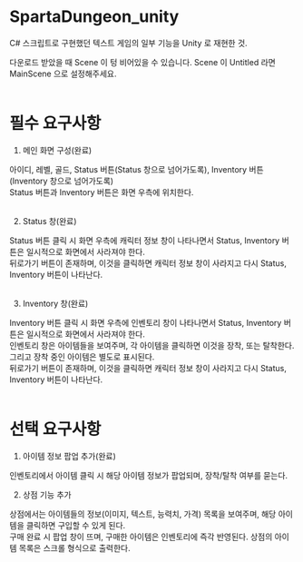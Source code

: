 # SpartaDungeon_unity
C# 스크립트로 구현했던 텍스트 게임의 일부 기능을 Unity 로 재현한 것.</br>

다운로드 받았을 때 Scene 이 텅 비어있을 수 있습니다. Scene 이 Untitled 라면 MainScene 으로 설정해주세요.</br></br>


# 필수 요구사항

1. 메인 화면 구성(완료)</br>

아이디, 레벨, 골드, Status 버튼(Status 창으로 넘어가도록), Inventory 버튼(Inventory 창으로 넘어가도록)</br>
Status 버튼과 Inventory 버튼은 화면 우측에 위치한다.</br></br>


2. Status 창(완료)</br>

Status 버튼 클릭 시 화면 우측에 캐릭터 정보 창이 나타나면서 Status, Inventory 버튼은 일시적으로 화면에서 사라져야 한다.</br>
뒤로가기 버튼이 존재하며, 이것을 클릭하면 캐릭터 정보 창이 사라지고 다시 Status, Inventory 버튼이 나타난다.</br></br>


3. Inventory 창(완료)</br>

Inventory 버튼 클릭 시 화면 우측에 인벤토리 창이 나타나면서 Status, Inventory 버튼은 일시적으로 화면에서 사라져야 한다.</br>
인벤토리 창은 아이템들을 보여주며, 각 아이템을 클릭하면 이것을 장착, 또는 탈착한다. 그리고 장착 중인 아이템은 별도로 표시된다.</br>
뒤로가기 버튼이 존재하며, 이것을 클릭하면 캐릭터 정보 창이 사라지고 다시 Status, Inventory 버튼이 나타난다.</br></br>


# 선택 요구사항

1. 아이템 정보 팝업 추가(완료)</br>

인벤토리에서 아이템 클릭 시 해당 아이템 정보가 팝업되며, 장착/탈착 여부를 묻는다.</br>


2. 상점 기능 추가</br>

상점에서는 아이템들의 정보(이미지, 텍스트, 능력치, 가격) 목록을 보여주며, 해당 아이템을 클릭하면 구입할 수 있게 된다.</br>
구매 완료 시 팝업 창이 뜨며, 구매한 아이템은 인벤토리에 즉각 반영된다. 상점의 아이템 목록은 스크롤 형식으로 출력한다.</br>
